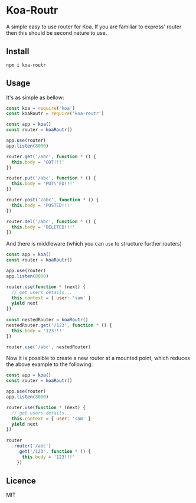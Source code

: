 # Koa-Routr

A simple easy to use router for Koa. If you are familiar to express' router then
this should be second nature to use.

## Install
```
npm i koa-routr
```

## Usage

It's as simple as bellow:

```javascript
const koa = require('koa')
const koaRoutr = require('koa-routr')

const app = koa()
const router = koaRoutr()

app.use(router)
app.listen(8000)

router.get('/abc', function * () {
  this.body = 'GOT!!!'
})

router.put('/abc', function * () {
  this.body = 'PUT\'ED!!!'
})

router.post('/abc', function * () {
  this.body = 'POSTED!!!'
})

router.del('/abc', function * () {
  this.body = 'DELETED!!!'
})

```

And there is middleware (which you can `use` to structure further routers)
```javascript
const app = koa()
const router = koaRoutr()

app.use(router)
app.listen(8000)

router.use(function * (next) {
  // get users details...
  this.context = { user: 'sam' }
  yield next
})
  
const nestedRouter = koaRoutr()
nestedRouter.get('/123', function * () {
  this.body = '123!!!'
})

router.use('/abc', nestedRouter)
```

Now it is possible to create a new router at a mounted point, which reduces the
above example to the following:
```javascript
const app = koa()
const router = koaRoutr()

app.use(router)
app.listen(8000)

router.use(function * (next) {
  // get users details...
  this.context = { user: 'sam' }
  yield next
})
  
router
  .router('/abc')
    .get('/123', function * () {
      this.body = '123!!!'
    })
```

## Licence
MIT
